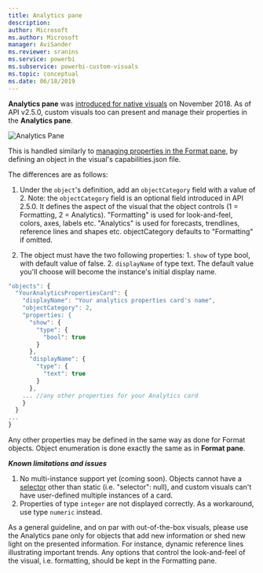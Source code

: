 ```yaml
---
title: Analytics pane
description:
author: Microsoft
ms.author: Microsoft
manager: AviSander
ms.reviewer: sranins
ms.service: powerbi
ms.subservice: powerbi-custom-visuals
ms.topic: conceptual
ms.date: 06/18/2019
---
```


**Analytics pane** was [introduced for native visuals](https://docs.microsoft.com/en-us/power-bi/desktop-analytics-pane) on November 2018. 
As of API v2.5.0, custom visuals too can present and manage their properties in the **Analytics pane**.

![Analytics Pane](../media/visualization_pane_analytics_tab.png)

This is handled similarly to [managing properties in the Format pane](https://docs.microsoft.com/en-us/power-bi/developer/custom-visual-develop-tutorial-format-options), 
by defining an object in the visual's capabilities.json file. 

The differences are as follows:
  1.	Under the `object`'s definition, add an `objectCategory` field with a value of 2.
    Note: the `objectCategory` field is an optional field introduced in API 2.5.0. It defines the aspect of the visual that the object controls (1 = Formatting, 2 = Analytics). "Formatting" is used for look-and-feel, colors, axes, labels etc. "Analytics" is used for forecasts, trendlines, reference lines and shapes etc.
objectCategory defaults to "Formatting" if omitted.
 
  2.	The object must have the two following properties:
    1.	`show` of type bool, with default value of false.
    2.	`displayName` of type text. The default value you'll choose will become the instance's initial display name.

```typescript
"objects": {
  "YourAnalyticsPropertiesCard": {
    "displayName": "Your analytics properties card's name",
    "objectCategory": 2,
    "properties: {
      "show": {
        "type": {
          "bool": true
        }
      },
      "displayName": {
        "type": {
          "text": true
        }
      },
    ... //any other properties for your Analytics card
    }
  }
...
}
```
Any other properties may be defined in the same way as done for Format objects. Object enumeration is done exactly the same as in **Format pane**. 

***Known limitations and issues***
  1.	No multi-instance support yet (coming soon). Objects cannot have a [selector](https://microsoft.github.io/PowerBI-visuals/docs/concepts/objects-and-properties/#selector) other than static (i.e. "selector": null), and custom visuals can't have user-defined multiple instances of a card.
  2.	Properties of type `integer` are not displayed correctly. As a workaround, use type `numeric` instead.

As a general guideline, and on par with out-of-the-box visuals, please use the Analytics pane only for objects that add new information or shed new light on the presented information. For instance, dynamic reference lines illustrating important trends.
Any options that control the look-and-feel of the visual, i.e. formatting, should be kept in the Formatting pane.

